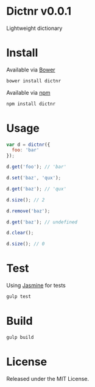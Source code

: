 # Dictnr v0.0.1

Lightweight dictionary

# Install

Available via [Bower](http://bower.io/)

```bash
bower install dictnr
```

Available via [npm](https://www.npmjs.org/)

```bash
npm install dictnr
```

# Usage

```javascript
var d = dictnr({
  foo: 'bar'
});

d.get('foo'); // 'bar'

d.set('baz', 'qux');

d.get('baz'); // 'qux'

d.size(); // 2

d.remove('baz');

d.get('baz'); // undefined

d.clear();

d.size(); // 0
```

# Test

Using [Jasmine](http://pivotal.github.io/jasmine/) for tests

```bash
gulp test
```

# Build

```bash
gulp build
```

# License

Released under the MIT License.
